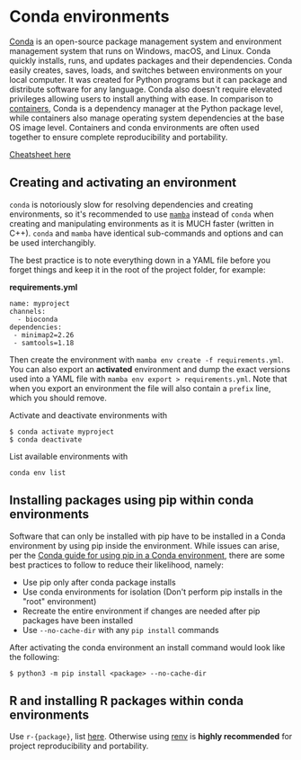 # Conda environments
[Conda](https://docs.conda.io/projects/conda/en/latest/) is an open-source package management system and environment management system that runs on Windows, macOS, and Linux. Conda quickly installs, runs, and updates packages and their dependencies. Conda easily creates, saves, loads, and switches between environments on your local computer. It was created for Python programs but it can package and distribute software for any language. Conda also doesn't require elevated privileges allowing users to install anything with ease. In comparison to [containers](containers.md), Conda is a dependency manager at the Python package level, while containers also manage operating system dependencies at the base OS image level. Containers and conda environments are often used together to ensure complete reproducibility and portability.

[Cheatsheet here](https://docs.conda.io/projects/conda/en/latest/_downloads/843d9e0198f2a193a3484886fa28163c/conda-cheatsheet.pdf)

## Creating and activating an environment
`conda` is notoriously slow for resolving dependencies and creating environments, so it's recommended to use [`mamba`](https://mamba.readthedocs.io/en/latest/) instead of `conda` when creating and manipulating environments as it is MUCH faster (written in C++). `conda` and `mamba` have identical sub-commands and options and can be used interchangibly.

The best practice is to note everything down in a YAML file before you forget things and keep it in the root of the project folder, for example:

**requirements.yml**
```
name: myproject
channels:
  - bioconda
dependencies:
 - minimap2=2.26
 - samtools=1.18
```

Then create the environment with `mamba env create -f requirements.yml`. You can also export an **activated** environment and dump the exact versions used into a YAML file with `mamba env export > requirements.yml`. Note that when you export an environment the file will also contain a `prefix` line, which you should remove.

Activate and deactivate environments with
```
$ conda activate myproject
$ conda deactivate
```

List available environments with
```
conda env list
```

## Installing packages using pip within conda environments
Software that can only be installed with pip have to be installed in a Conda environment by using pip inside the environment. While issues can arise, per the [Conda guide for using pip in a Conda environment](https://www.anaconda.com/blog/using-pip-in-a-conda-environment), there are some best practices to follow to reduce their likelihood, namely:

 - Use pip only after conda package installs
 - Use conda environments for isolation (Don't perform pip installs in the "root" environment)
 - Recreate the entire environment if changes are needed after pip packages have been installed
 - Use `--no-cache-dir` with any `pip install` commands

After activating the conda environment an install command would look like the following:
```
$ python3 -m pip install <package> --no-cache-dir
```

## R and installing R packages within conda environments
Use `r-{package}`, list [here](https://anaconda.org/r/repo?sort=_name&sort_order=asc). Otherwise using [renv](https://rstudio.github.io/renv/articles/renv.html) is **highly recommended** for project reproducibility and portability.

